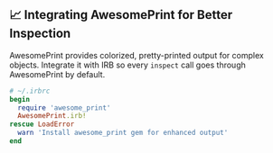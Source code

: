 ## 📈 Integrating AwesomePrint for Better Inspection

AwesomePrint provides colorized, pretty-printed output for complex objects. Integrate it with IRB so every `inspect` call goes through AwesomePrint by default.

```ruby
# ~/.irbrc
begin
  require 'awesome_print'
  AwesomePrint.irb!
rescue LoadError
  warn 'Install awesome_print gem for enhanced output'
end
```